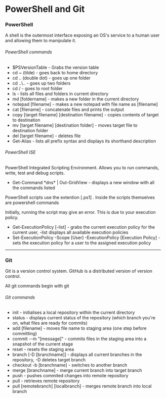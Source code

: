 # PowerShell and Git 

### PowerShell

A shell is the outermost interface exposing an OS's service to a human user and allowing them to manipulate it.

###### PowerShell commands

- $PSVersionTable - Grabs the version table
- cd ~ (tilde)  - goes back to home directory
- cd .. (double dot) - goes up one folder
- cd ..\\.. - goes up two folders
- cd / - goes to root folder
- ls - lists all files and folders in current directory
- md [foldername] - makes a new folder in the current directory
- notepad [filename] - makes a new notepad with file name as [filename]
- cat [filename] - concatenate files and prints the output
- copy [target filename] [destination filename] - copies contents of target to destination
- mv [target filename] [destination folder] - moves target file to destination folder
- del [target filename] - deletes file
- Get-Alias - lists all prefix syntax and displays its shorthand description

###### PowerShell ISE

PowerShell Integrated Scripting Environment. Allows you to run commands, write, test and debug scripts.

- Get-Command \*dns* | Out-GridView - displays a new window with all the commands listed 

PowerShell scripts use the extention [.ps1] . Inside the scripts themselves are powershell commands

Initially, running the script may give an error. This is due to your execution policy.

- Get-ExecutionPolicy [-list] - grabs the current execution policy for the current user, -list displays all available execution policies
- Set-ExecutionPolicy -Scope [User] -ExecutionPolicy [Execution Policy] - sets the execution policy for a user to the assigned execution policy

------



### Git

Git is a version control system. GitHub is a distributed version of version control.

All git commands begin with git

###### Git commands

- init - initialises a local repository within the current directory
- status - displays current status of the repository (which branch you're on, what files are ready for commits)
- add [filename] - moves file name to staging area (one step before committing)
- commit --m "[message]" - commits files in the staging area into a snapshot of the current stage
- reset - resets the staging area
- branch [-D [branchname]]  - displays all current branches in the repository, -D deletes target branch
- checkout -b [branchname] - switches to another branch
- merge [branchname] - merge current branch into target branch
- push - pushes commited changes into remote repository
- pull - retrieves remote repository
- pull [remotebranch] [localbranch] - merges remote branch into local branch

